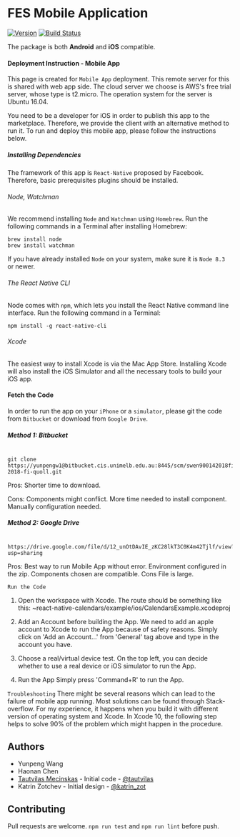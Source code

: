 # FES Mobile Application

[![Version](https://img.shields.io/npm/v/react-native-calendars.svg)](https://www.npmjs.com/package/react-native-calendars)
[![Build Status](https://travis-ci.org/wix/react-native-calendars.svg?branch=master)](https://travis-ci.org/wix/react-native-calendars)

The package is both **Android** and **iOS** compatible.

#### Deployment Instruction - Mobile App

This page is created for `Mobile App` deployment.
This remote server for this is shared with web app side.
The cloud server we choose is AWS's free trial server, whose type is t2.micro. 
The operation system for the server is Ubuntu 16.04. 

You need to be a developer for iOS in order to publish this app to the marketplace. Therefore, we provide the client with an alternative method to run it.
To run and deploy this mobile app, please follow the instructions below.

##### Installing Dependencies
The framework of this app is `React-Native` proposed by Facebook. Therefore, basic prerequisites plugins should be installed.

###### Node, Watchman
We recommend installing `Node` and `Watchman` using `Homebrew`.
Run the following commands in a Terminal after installing Homebrew:
```
brew install node
brew install watchman
```
If you have already installed `Node` on your system, make sure it is `Node 8.3` or newer.

###### The React Native CLI
Node comes with `npm`, which lets you install the React Native command line interface.
Run the following command in a Terminal:
```
npm install -g react-native-cli
```
###### Xcode
The easiest way to install Xcode is via the Mac App Store. Installing Xcode will also install the iOS Simulator and all the necessary tools to build your iOS app.

#### Fetch the Code
In order to run the app on your `iPhone` or a `simulator`, please git the code from `Bitbucket` or download from `Google Drive`.
##### Method 1: Bitbucket
#
```
git clone https://yunpengw1@bitbucket.cis.unimelb.edu.au:8445/scm/swen900142018fiquoll/swen90014-2018-fi-quoll.git
```
Pros:
Shorter time to download.

Cons:
Components might conflict.
More time needed to install component.
Manually configuration needed.
##### Method 2: Google Drive
#
```
https://drive.google.com/file/d/12_unOtDAvIE_zKC28lkT3C0K4m42Tjlf/view?usp=sharing
```
Pros:
Best way to run Mobile App without error.
Environment configured in the zip.
Components chosen are compatible.
Cons
File is large.

`Run the Code`
1. Open the workspace with Xcode.
The route should be something like this:
~react-native-calendars/example/ios/CalendarsExample.xcodeproj

2. Add an Account before building the App.
We need to add an apple account to Xcode to run the App because of safety reasons.
Simply click on 'Add an Account...' from 'General' tag above and type in the account you have.


3. Choose a real/virtual device test.
On the top left, you can decide whether to use a real device or iOS simulator to run the App.


4. Run the App
Simply press 'Command+R' to run the App.

`Troubleshooting`
There might be several reasons which can lead to the failure of mobile app running.
Most solutions can be found through Stack-overflow.
For my experience, it happens when you build it with different version of operating system and Xcode.
In Xcode 10, the following step helps to solve 90% of the problem which might happen in the procedure.


## Authors
* Yunpeng Wang
* Haonan Chen
* [Tautvilas Mecinskas](https://github.com/tautvilas/) - Initial code - [@tautvilas](https://twitter.com/TautviIas)
* Katrin Zotchev - Initial design - [@katrin_zot](https://twitter.com/katrin_zot)

## Contributing

Pull requests are welcome. `npm run test` and `npm run lint` before push.